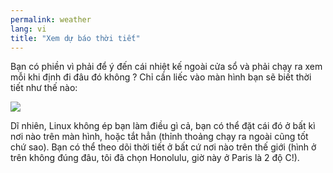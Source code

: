 ```yaml
---
permalink: weather
lang: vi
title: "Xem dự báo thời tiết"
---
```


Bạn có phiền vì phải để ý đến cái nhiệt kế ngoài cửa sổ và phải chạy ra xem mỗi 
khi định đi đâu đó không ? Chỉ cần liếc vào màn hình bạn sẽ biết thời tiết như thế nào:

<img src="Images/weather.png" />

Dĩ nhiên, Linux không ép bạn làm điều gì cả, bạn có thể đặt cái đó ở bất kì nơi nào 
trên màn hình, hoặc tắt hẳn (thỉnh thoảng chạy ra ngoài cũng tốt chứ sao). Bạn có thể 
theo dõi thời tiết ở bất cứ nơi nào trên thế giới (hình ở trên không đúng đâu, tôi đã 
chọn Honolulu, giờ này ở Paris là 2 độ C!).




